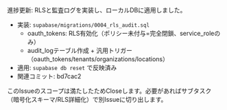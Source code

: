 進捗更新: RLSと監査ログを実装し、ローカルDBに適用しました。

- 実装: `supabase/migrations/0004_rls_audit.sql`
  - oauth_tokens: RLS有効化（ポリシー未付与=完全閉鎖、service_roleのみ）
  - audit_logテーブル作成 + 汎用トリガー（oauth_tokens/tenants/organizations/locations）
- 適用: `supabase db reset` で反映済み
- 関連コミット: bd7cac2

このIssueのスコープは満たしたためCloseします。必要があればサブタスク（暗号化スキーマ/RLS詳細化）で別Issueに切り出します。

